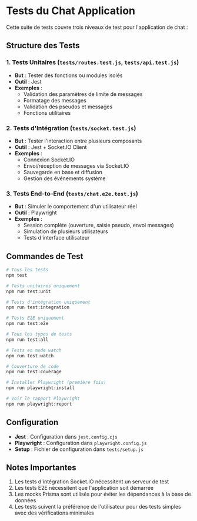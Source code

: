 # Tests du Chat Application

Cette suite de tests couvre trois niveaux de test pour l'application de chat :

## Structure des Tests

### 1. Tests Unitaires (`tests/routes.test.js`, `tests/api.test.js`)

- **But** : Tester des fonctions ou modules isolés
- **Outil** : Jest
- **Exemples** :
  - Validation des paramètres de limite de messages
  - Formatage des messages
  - Validation des pseudos et messages
  - Fonctions utilitaires

### 2. Tests d'Intégration (`tests/socket.test.js`)

- **But** : Tester l'interaction entre plusieurs composants
- **Outil** : Jest + Socket.IO Client
- **Exemples** :
  - Connexion Socket.IO
  - Envoi/réception de messages via Socket.IO
  - Sauvegarde en base et diffusion
  - Gestion des événements système

### 3. Tests End-to-End (`tests/chat.e2e.test.js`)

- **But** : Simuler le comportement d'un utilisateur réel
- **Outil** : Playwright
- **Exemples** :
  - Session complète (ouverture, saisie pseudo, envoi messages)
  - Simulation de plusieurs utilisateurs
  - Tests d'interface utilisateur

## Commandes de Test

```bash
# Tous les tests
npm test

# Tests unitaires uniquement
npm run test:unit

# Tests d'intégration uniquement
npm run test:integration

# Tests E2E uniquement
npm run test:e2e

# Tous les types de tests
npm run test:all

# Tests en mode watch
npm run test:watch

# Couverture de code
npm run test:coverage

# Installer Playwright (première fois)
npm run playwright:install

# Voir le rapport Playwright
npm run playwright:report
```

## Configuration

- **Jest** : Configuration dans `jest.config.cjs`
- **Playwright** : Configuration dans `playwright.config.js`
- **Setup** : Fichier de configuration dans `tests/setup.js`

## Notes Importantes

1. Les tests d'intégration Socket.IO nécessitent un serveur de test
2. Les tests E2E nécessitent que l'application soit démarrée
3. Les mocks Prisma sont utilisés pour éviter les dépendances à la base de données
4. Les tests suivent la préférence de l'utilisateur pour des tests simples avec des vérifications minimales
